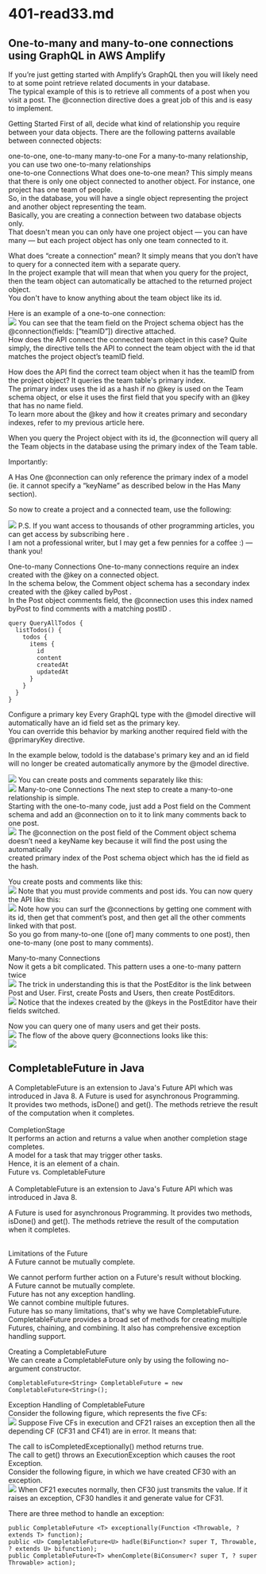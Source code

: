 # 401-read33.md 
## One-to-many and many-to-one connections using GraphQL in AWS Amplify 
If you’re just getting started with Amplify’s GraphQL then you will likely need to at some point retrieve related documents in your database.<br />
The typical example of this is to retrieve all comments of a post when you visit a post. The @connection directive does a great job of this and is easy to implement.<br />

Getting Started
First of all, decide what kind of relationship you require between your data objects. There are the following patterns available between connected objects:<br />

one-to-one,
one-to-many
many-to-one
For a many-to-many relationship, you can use two one-to-many relationships<br />
one-to-one Connections
What does one-to-one mean? This simply means that there is only one object connected to another object. For instance, one project has one team of people. <br />
So, in the database, you will have a single object representing the project and another object representing the team.<br />
Basically, you are creating a connection between two database objects only. <br />
That doesn't mean you can only have one project object — you can have many — but each project object has only one team connected to it.<br />

What does “create a connection” mean? It simply means that you don’t have to query for a connected item with a separate query.<br />
In the project example that will mean that when you query for the project, then the team object can automatically be attached to the returned project object.<br />
You don't have to know anything about the team object like its id.

Here is an example of a one-to-one connection:<br />
![](https://miro.medium.com/max/367/1*kcLB6rG8reZxBOY39VrZxQ.png)
You can see that the team field on the Project schema object has the @connection(fields: [“teamID”]) directive attached. <br />
How does the API connect the connected team object in this case? Quite simply, the directive tells the API to connect the team object with the id that matches the project object’s teamID field.<br />

How does the API find the correct team object when it has the teamID from the project object? It queries the team table's primary index.<br />
The primary index uses the id as a hash if no @key is used on the Team schema object, or else it uses the first field that you specify with an @key that has no name field. <br />
To learn more about the @key and how it creates primary and secondary indexes, refer to my previous article here.<br />

When you query the Project object with its id, the @connection will query all the Team objects in the database using the primary index of the Team table.<br />

Importantly:

A Has One @connection can only reference the primary index of a model (ie. it cannot specify a “keyName” as described below in the Has Many section).<br />

So now to create a project and a connected team, use the following:<br />

![](https://miro.medium.com/max/526/1*Dgf-bZAL68bVyCHWBPvJyA.png)
P.S. If you want access to thousands of other programming articles, you can get access by subscribing here . <br />
I am not a professional writer, but I may get a few pennies for a coffee :) — thank you!<br />

One-to-many Connections
One-to-many connections require an index created with the @key on a connected object. <br />
In the schema below, the Comment object schema has a secondary index created with the @key called byPost . <br />
In the Post object comments field, the @connection uses this index named byPost to find comments with a matching postID .<br />

```
query QueryAllTodos {
  listTodos() {
    todos {
      items {
        id
        content
        createdAt
        updatedAt
      }
    }
  }
}
```
Configure a primary key
Every GraphQL type with the @model directive will automatically have an id field set as the primary key. <br />
You can override this behavior by marking another required field with the @primaryKey directive.<br />

In the example below, todoId is the database's primary key and an id field will no longer be created automatically anymore by the @model directive.<br />

![](https://miro.medium.com/max/528/1*jyNK2Voaq0rvkbz90aUwkg.png)
You can create posts and comments separately like this:<br />
![](https://miro.medium.com/max/673/1*cFjLfzv8QC4dvpcWrdeYJg.png)
Many-to-one Connections
The next step to create a many-to-one relationship is simple.<br />
Starting with the one-to-many code, just add a Post field on the Comment schema and add an @connection on to it to link many comments back to one post.<br />
![](https://miro.medium.com/max/525/1*fDE0L_NXfy_2fbUpRwraHA.png)
The @connection on the post field of the Comment object schema doesn’t need a keyName key because it will find the post using the automatically <br />
created primary index of the Post schema object which has the id field as the hash.<br />

You create posts and comments like this:<br />
![](https://miro.medium.com/max/700/1*bku5VNuWd6ce9rbBHnee0A.png)
Note that you must provide comments and post ids. You can now query the API like this:<br />
![](https://miro.medium.com/max/359/1*F002kig-mXXvuc2m9EiLoQ.png)
Note how you can surf the @connections by getting one comment with its id, then get that comment’s post, and then get all the other comments linked with that post.<br />
So you go from many-to-one ([one of] many comments to one post), then one-to-many (one post to many comments).<br />

Many-to-many Connections<br />
Now it gets a bit complicated. This pattern uses a one-to-many pattern twice<br />
![](https://miro.medium.com/max/553/1*HjDFFhYVkqiaPKzUj0ZCjw.png)
The trick in understanding this is that the PostEditor is the link between Post and User. First, create Posts and Users, then create PostEditors.<br />
![](https://miro.medium.com/max/598/1*GW8UyZsbtb0ZXsAysSc8QQ.png)
Notice that the indexes created by the @keys in the PostEditor have their fields switched.<br />

Now you can query one of many users and get their posts.<br />
![](https://miro.medium.com/max/251/1*xrvUxg53_rYBrk1Xa0Lhpg.png)
The flow of the above query @connections looks like this:<br />
![](https://miro.medium.com/max/636/1*GB051zMGvnIvMeTD0Cu6lg.png)
## CompletableFuture in Java <br />
A CompletableFuture is an extension to Java's Future API which was introduced in Java 8. A Future is used for asynchronous Programming. <br />
It provides two methods, isDone() and get(). The methods retrieve the result of the computation when it completes.<br /><br />
CompletionStage<br />
It performs an action and returns a value when another completion stage completes.<br />
A model for a task that may trigger other tasks.<br />
Hence, it is an element of a chain.<br />
Future vs. CompletableFuture<br /><br />
A CompletableFuture is an extension to Java's Future API which was introduced in Java 8.<br />

A Future is used for asynchronous Programming. It provides two methods, isDone() and get(). The methods retrieve the result of the computation when it completes.<br /><br />

Limitations of the Future<br />
A Future cannot be mutually complete.<br />

We cannot perform further action on a Future's result without blocking.<br />
A Future cannot be mutually complete.<br />
Future has not any exception handling.<br />
We cannot combine multiple futures.<br />
Future has so many limitations, that's why we have CompletableFuture.<br />
CompletableFuture provides a broad set of methods for creating multiple Futures, chaining, and combining. It also has comprehensive exception handling support.<br />

Creating a CompletableFuture<br />
We can create a CompletableFuture only by using the following no-argument constructor.<br />
```
CompletableFuture<String> CompletableFuture = new CompletableFuture<String>();  
```
Exception Handling of CompletableFuture<br />
Consider the following figure, which represents the five CFs:<br />
![](https://static.javatpoint.com/core/images/exception-handling-of-java.png)
Suppose Five CFs in execution and CF21 raises an exception then all the depending CF (CF31 and CF41) are in error. It means that:<br />

The call to isCompletedExceptionally() method returns true.<br />
The call to get() throws an ExecutionException which causes the root Exception.<br />
Consider the following figure, in which we have created CF30 with an exception.<br />
![](https://static.javatpoint.com/core/images/exception-handling-of-java2.png)
When CF21 executes normally, then CF30 just transmits the value. If it raises an exception, CF30 handles it and generate value for CF31.<br />

There are three method to handle an exception:<br />
```
public CompletableFuture <T> exceptionally(Function <Throwable, ? extends T> function);  
public <U> CompletableFuture<U> hadle(BiFunction<? super T, Throwable, ? extends U> bifunction);  
public CompletableFuture<T> whenComplete(BiConsumer<? super T, ? super Throwable> action); 
```




